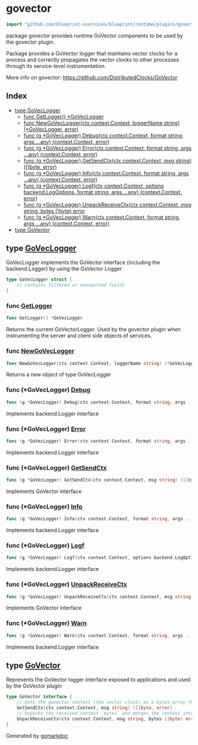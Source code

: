 <!-- Code generated by gomarkdoc. DO NOT EDIT -->

# govector

```go
import "github.com/blueprint-uservices/blueprint/runtime/plugins/govector"
```

package govector provides runtime GoVector components to be used by the govector plugin.

Package provides a GoVector logger that maintains vector clocks for a process and correctly propagates the vector clocks to other processes through its service\-level instrumentation.

More info on govector: https://github.com/DistributedClocks/GoVector

## Index

- [type GoVecLogger](<#GoVecLogger>)
  - [func GetLogger\(\) \*GoVecLogger](<#GetLogger>)
  - [func NewGoVecLogger\(ctx context.Context, loggerName string\) \(\*GoVecLogger, error\)](<#NewGoVecLogger>)
  - [func \(g \*GoVecLogger\) Debug\(ctx context.Context, format string, args ...any\) \(context.Context, error\)](<#GoVecLogger.Debug>)
  - [func \(g \*GoVecLogger\) Error\(ctx context.Context, format string, args ...any\) \(context.Context, error\)](<#GoVecLogger.Error>)
  - [func \(g \*GoVecLogger\) GetSendCtx\(ctx context.Context, msg string\) \(\[\]byte, error\)](<#GoVecLogger.GetSendCtx>)
  - [func \(g \*GoVecLogger\) Info\(ctx context.Context, format string, args ...any\) \(context.Context, error\)](<#GoVecLogger.Info>)
  - [func \(g \*GoVecLogger\) Logf\(ctx context.Context, options backend.LogOptions, format string, args ...any\) \(context.Context, error\)](<#GoVecLogger.Logf>)
  - [func \(g \*GoVecLogger\) UnpackReceiveCtx\(ctx context.Context, msg string, bytes \[\]byte\) error](<#GoVecLogger.UnpackReceiveCtx>)
  - [func \(g \*GoVecLogger\) Warn\(ctx context.Context, format string, args ...any\) \(context.Context, error\)](<#GoVecLogger.Warn>)
- [type GoVector](<#GoVector>)


<a name="GoVecLogger"></a>
## type [GoVecLogger](<https://github.com/blueprint-uservices/blueprint/blob/main/runtime/plugins/govector/log.go#L18-L20>)

GoVecLogger implements the GoVector interface \(including the backend.Logger\) by using the GoVector Logger

```go
type GoVecLogger struct {
    // contains filtered or unexported fields
}
```

<a name="GetLogger"></a>
### func [GetLogger](<https://github.com/blueprint-uservices/blueprint/blob/main/runtime/plugins/govector/log.go#L38>)

```go
func GetLogger() *GoVecLogger
```

Returns the current GoVectorLogger. Used by the govector plugin when instrumenting the server and client side objects of services.

<a name="NewGoVecLogger"></a>
### func [NewGoVecLogger](<https://github.com/blueprint-uservices/blueprint/blob/main/runtime/plugins/govector/log.go#L25>)

```go
func NewGoVecLogger(ctx context.Context, loggerName string) (*GoVecLogger, error)
```

Returns a new object of type GoVecLogger

<a name="GoVecLogger.Debug"></a>
### func \(\*GoVecLogger\) [Debug](<https://github.com/blueprint-uservices/blueprint/blob/main/runtime/plugins/govector/log.go#L55>)

```go
func (g *GoVecLogger) Debug(ctx context.Context, format string, args ...any) (context.Context, error)
```

Implements backend.Logger interface

<a name="GoVecLogger.Error"></a>
### func \(\*GoVecLogger\) [Error](<https://github.com/blueprint-uservices/blueprint/blob/main/runtime/plugins/govector/log.go#L91>)

```go
func (g *GoVecLogger) Error(ctx context.Context, format string, args ...any) (context.Context, error)
```

Implements backend.Logger interface

<a name="GoVecLogger.GetSendCtx"></a>
### func \(\*GoVecLogger\) [GetSendCtx](<https://github.com/blueprint-uservices/blueprint/blob/main/runtime/plugins/govector/log.go#L43>)

```go
func (g *GoVecLogger) GetSendCtx(ctx context.Context, msg string) ([]byte, error)
```

Implements GoVector interface

<a name="GoVecLogger.Info"></a>
### func \(\*GoVecLogger\) [Info](<https://github.com/blueprint-uservices/blueprint/blob/main/runtime/plugins/govector/log.go#L67>)

```go
func (g *GoVecLogger) Info(ctx context.Context, format string, args ...any) (context.Context, error)
```

Implements backend.Logger interface

<a name="GoVecLogger.Logf"></a>
### func \(\*GoVecLogger\) [Logf](<https://github.com/blueprint-uservices/blueprint/blob/main/runtime/plugins/govector/log.go#L103>)

```go
func (g *GoVecLogger) Logf(ctx context.Context, options backend.LogOptions, format string, args ...any) (context.Context, error)
```

Implements backend.Logger interface

<a name="GoVecLogger.UnpackReceiveCtx"></a>
### func \(\*GoVecLogger\) [UnpackReceiveCtx](<https://github.com/blueprint-uservices/blueprint/blob/main/runtime/plugins/govector/log.go#L48>)

```go
func (g *GoVecLogger) UnpackReceiveCtx(ctx context.Context, msg string, bytes []byte) error
```

Implements GoVector interface

<a name="GoVecLogger.Warn"></a>
### func \(\*GoVecLogger\) [Warn](<https://github.com/blueprint-uservices/blueprint/blob/main/runtime/plugins/govector/log.go#L79>)

```go
func (g *GoVecLogger) Warn(ctx context.Context, format string, args ...any) (context.Context, error)
```

Implements backend.Logger interface

<a name="GoVector"></a>
## type [GoVector](<https://github.com/blueprint-uservices/blueprint/blob/main/runtime/plugins/govector/iface.go#L8-L13>)

Represents the GoVector logger interface exposed to applications and used by the GoVector plugin

```go
type GoVector interface {
    // Gets the govector context (the vector clock) as a bytes array that will be sent from one process to another
    GetSendCtx(ctx context.Context, msg string) ([]byte, error)
    // Unpacks the received context `bytes` and merges the context into the process' current vector clock
    UnpackReceiveCtx(ctx context.Context, msg string, bytes []byte) error
}
```

Generated by [gomarkdoc](<https://github.com/princjef/gomarkdoc>)
